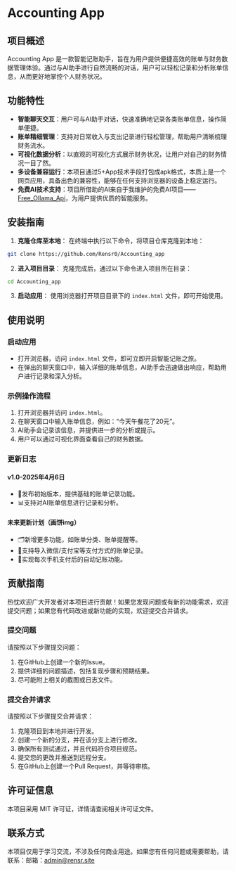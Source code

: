 # Accounting App

## 项目概述
Accounting App 是一款智能记账助手，旨在为用户提供便捷高效的账单与财务数据管理体验。通过与AI助手进行自然流畅的对话，用户可以轻松记录和分析账单信息，从而更好地掌控个人财务状况。

## 功能特性
- **智能聊天交互**：用户可与AI助手对话，快速准确地记录各类账单信息，操作简单便捷。
- **账单精细管理**：支持对日常收入与支出记录进行轻松管理，帮助用户清晰梳理财务流水。
- **可视化数据分析**：以直观的可视化方式展示财务状况，让用户对自己的财务情况一目了然。
- **多设备兼容运行**：本项目通过5+App技术手段打包成apk格式，本质上是一个网页应用，具备出色的兼容性，能够在任何支持浏览器的设备上稳定运行。
- **免费AI技术支持**：项目所借助的AI来自于我维护的免费AI项目——[Free_Ollama_Api](https://freeai.rensr.site)，为用户提供优质的智能服务。

## 安装指南
1. **克隆仓库至本地**：
在终端中执行以下命令，将项目仓库克隆到本地：
```bash
git clone https://github.com/Rensr0/Accounting_app
```
2. **进入项目目录**：
克隆完成后，通过以下命令进入项目所在目录：
```bash
cd Accounting_app
```
3. **启动应用**：
使用浏览器打开项目目录下的 `index.html` 文件，即可开始使用。

## 使用说明
### 启动应用
- 打开浏览器，访问 `index.html` 文件，即可立即开启智能记账之旅。
- 在弹出的聊天窗口中，输入详细的账单信息，AI助手会迅速做出响应，帮助用户进行记录和深入分析。

### 示例操作流程
1. 打开浏览器并访问 `index.html`。
2. 在聊天窗口中输入账单信息，例如：“今天午餐花了20元”。
3. AI助手会记录该信息，并提供进一步的分析或提示。
4. 用户可以通过可视化界面查看自己的财务数据。

### 更新日志
#### v1.0-2025年4月6日
- 🎈发布初始版本，提供基础的账单记录功能。
- 📊支持对AI账单信息进行记录和分析。

#### 未来更新计划（画饼img）
- 🗂️新增更多功能，如账单分类、账单提醒等。
- 🔗支持导入微信/支付宝等支付方式的账单记录。
- 📱实现每次手机支付后的自动记账功能。

## 贡献指南
热忱欢迎广大开发者对本项目进行贡献！如果您发现问题或有新的功能需求，欢迎提交问题；如果您有代码改进或新功能的实现，欢迎提交合并请求。

### 提交问题
请按照以下步骤提交问题：
1. 在GitHub上创建一个新的Issue。
2. 提供详细的问题描述，包括复现步骤和预期结果。
3. 尽可能附上相关的截图或日志文件。

### 提交合并请求
请按照以下步骤提交合并请求：
1. 克隆项目到本地并进行开发。
2. 创建一个新的分支，并在该分支上进行修改。
3. 确保所有测试通过，并且代码符合项目规范。
4. 提交您的更改并推送到远程分支。
5. 在GitHub上创建一个Pull Request，并等待审核。

## 许可证信息
本项目采用 MIT 许可证，详情请查阅相关许可证文件。

## 联系方式
本项目仅用于学习交流，不涉及任何商业用途。如果您有任何问题或需要帮助，请联系：邮箱：[admin@rensr.site](mailto:admin@rensr.site)